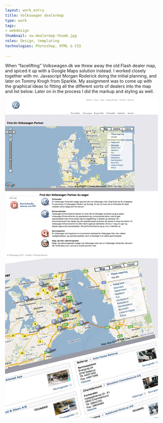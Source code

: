 ```yaml
---
layout: work_entry
title: Volkswagen dealermap
type: work
tags:
- webdesign
thumbnail: vw-dealermap-thumb.jpg
roles: Design, templating
technologies: Photoshop, HTML & CSS

---
```


When “facelifting” Volkswagen.dk we threw away the old Flash dealer map, and spiced it up with a Google Maps solution instead. I worked closely together with mr. Javascript Morgan Roderick doing the initial planning, and later on Tommy Krogh from Sparkle. My assignment was to come up with the graphical ideas to fitting all the different sorts of dealers into the map and list below. Later on in the process I did the markup and styling as well.

<img src="/images/work/2010-06-23_vw_dealermap_1.jpg" class="illustration" title="Screenshot 1" alt="Screenshot 1" />

<img src="/images/work/2010-06-23_vw_dealermap_2.jpg" class="illustration" title="Screenshot 2" alt="Screenshot 2" />

